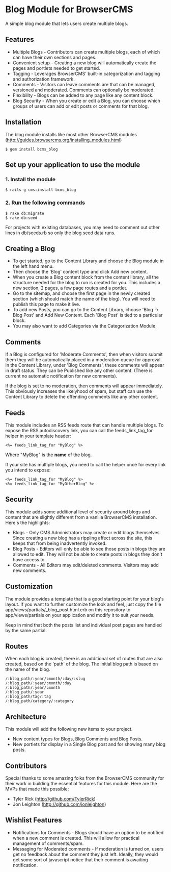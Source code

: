 # Blog Module for BrowserCMS

A simple blog module that lets users create multiple blogs. 

## Features

* Multiple Blogs - Contributors can create multiple blogs, each of which can have their own sections and pages.
* Convenient setup - Creating a new blog will automatically create the pages and portlets needed to get started.
* Tagging - Leverages BrowserCMS' built-in categorization and tagging and authorization framework.
* Comments - Visitors can leave comments are that can be managed, versioned and moderated. Comments can optionally be moderated.
* Flexibility - Blogs can be added to any page like any content block.
* Blog Security - When you create or edit a Blog, you can choose which groups of users can add or edit posts or comments for that blog.

## Installation

The blog module installs like most other BrowserCMS modules (http://guides.browsercms.org/installing_modules.html)

    $ gem install bcms_blog
    
## Set up your application to use the module

### 1. Install the module 
    
    $ rails g cms:install bcms_blog
    
### 2. Run the following commands
  
    $ rake db:migrate
  	$ rake db:seed

For projects with existing databases, you may need to comment out other lines in db/seeds.rb so only the blog seed data runs.

## Creating a Blog

* To get started, go to the Content Library and choose the Blog module in the left hand menu.
* Then choose the 'Blog' content type and click Add new content.
* When you create a Blog content block from the content library, all the structure needed for the blog to run is created for you. This includes a new section, 2 pages, a few page routes and a portlet.
* Go to the sitemap, and choose the first page in the newly created section (which should match the name of the blog). You will need to publish this page to make it live.
* To add new Posts, you can go to the Content Library, choose 'Blog -> Blog Post' and Add New Content. Each 'Blog Post' is tied to a particular block.
* You may also want to add Categories via the Categorization Module.

## Comments

If a Blog is configured for 'Moderate Comments', then when visitors submit them they will be automatically placed in a moderation queue for approval. In the Content Library,
under 'Blog Comments', these comments will appear in draft status. They can be Published like any other content. (There is current no automatic notification for new comments).

If the blog is set to no moderation, then comments will appear immediately. This obviously increases the likelyhood of spam, but staff can use the Content Library to delete the offending comments like any other content.

## Feeds

This module includes an RSS feeds route that can handle multiple blogs. To expose the RSS autodiscovery link, you can call the feeds\_link\_tag\_for helper in your template header:
  
    <%= feeds_link_tag_for "MyBlog" %>
    
Where "MyBlog" is the __name__ of the blog.

If your site has multiple blogs, you need to call the helper once for every link you intend to expose:

    <%= feeds_link_tag_for "MyBlog" %>
    <%= feeds_link_tag_for "MyOtherBlog" %>
 

## Security

This module adds some additional level of security around blogs and content that are slightly different from a vanilla BrowserCMS installation. Here's the highlights:

* Blogs - Only CMS Administrators may create or edit blogs themselves. Since creating a new blog has a rippling affect across the site, this keeps that from being inadvertently invoked.
* Blog Posts - Editors will only be able to see those posts in blogs they are allowed to edit. They will not be able to create posts in blogs they don't have access to.
* Comments - All Editors may edit/deleted comments. Visitors may add new comments.

## Customization

The module provides a template that is a good starting point for your blog's layout. If you want
to further customize the look and feel, just copy the file app/views/partials/\_blog_post.html.erb
on this repository to app/views/partials on your application and modify it to suit your needs.

Keep in mind that both the posts list and individual post pages are handled by the same partial.

## Routes

When each blog is created, there is an additional set of routes that are also created, based on the 'path' of the blog. The initial blog path is based on the name of the blog.

    /:blog_path/:year/:month/:day/:slug
    /:blog_path/:year/:month/:day
    /:blog_path/:year/:month
    /:blog_path/:year
    /:blog_path/tag/:tag
    /:blog_path/category/:category

## Architecture

This module will add the following new items to your project.

* New content types for Blogs, Blog Comments and Blog Posts.
* New portlets for display in a Single Blog post and for showing many blog posts.

## Contributors

Special thanks to some amazing folks from the BrowserCMS community for their work in building the essential features for this module. Here are the MVPs that made this possible:

* Tyler Rick  (http://github.com/TylerRick)
* Jon Leighton (http://github.com/jonleighton)

## Wishlist Features

* Notifications for Comments - Blogs should have an option to be notified when a new comment is created. This will allow for practical management of comments/spam.
* Messaging for Moderated comments - If moderation is turned on, users get no feedback about the comment they just left. Ideally, they would get some sort of javascript notice that their comment is awaiting notification.

